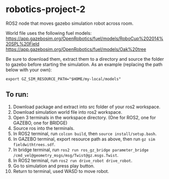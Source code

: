 # robotics-project-2
ROS2 node that moves gazebo simulation robot across room.

World file uses the following fuel models:
https://app.gazebosim.org/OpenRobotics/fuel/models/RoboCup%202014%20SPL%20Field
https://app.gazebosim.org/OpenRobotics/fuel/models/Oak%20tree

Be sure to download them, extract them to a directory and source the folder to gazebo before starting the simulation. 
As an example (replacing the path below with your own):


```export GZ_SIM_RESOURCE_PATH="$HOME/my-local/models"```


## To run:

1. Download package and extract into src folder of your ros2 workspace.
2. Download simulation world file into ros2 workspace.
3. Open 3 terminals in the workspace directory. (One for ROS2, one for GAZEBO, one for BRIDGE)
4. Source ros into the terminals.
5. In ROS2 terminal, run ```colcon build```, then ```source install/setup.bash```.
6. In GAZEBO terminal, export resource path as above, then run ```gz sim fieldwithtrees.sdf```.
7. In bridge terminal, run ```ros2 run ros_gz_bridge parameter_bridge /cmd_vel@geometry_msgs/msg/Twist@gz.msgs.Twist```.
8. In ROS2 terminal, run ```ros2 run drive_robot drive_robot```.
9. Go to simulation and press play button.
10. Return to terminal, used WASD to move robot.



